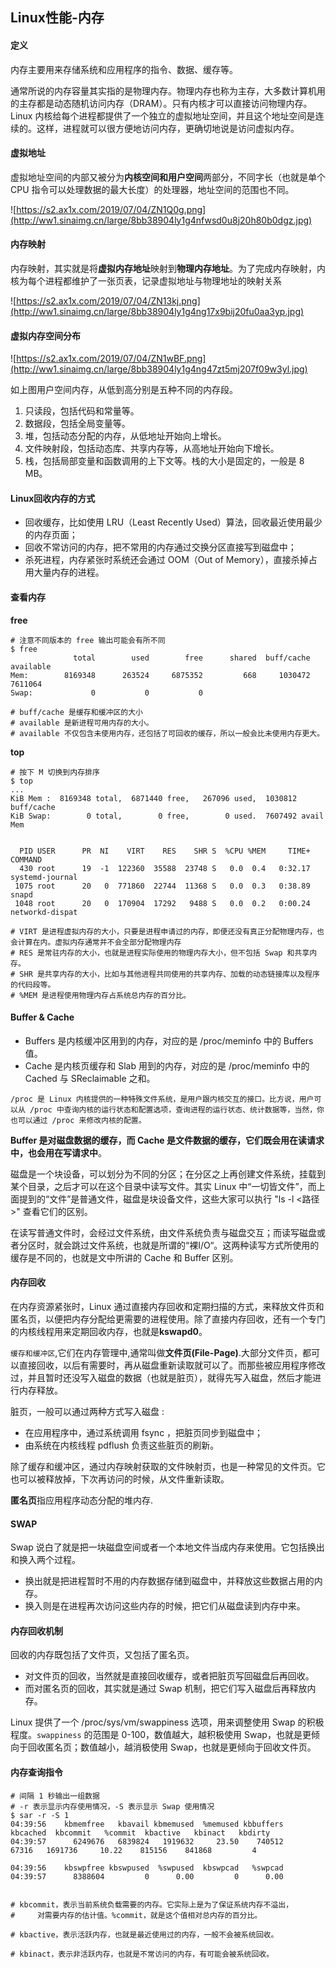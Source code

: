 ## Linux性能-内存

#### 定义

内存主要用来存储系统和应用程序的指令、数据、缓存等。

通常所说的内存容量其实指的是物理内存。物理内存也称为主存，大多数计算机用的主存都是动态随机访问内存（DRAM）。只有内核才可以直接访问物理内存。Linux 内核给每个进程都提供了一个独立的虚拟地址空间，并且这个地址空间是连续的。这样，进程就可以很方便地访问内存，更确切地说是访问虚拟内存。

#### 虚拟地址

虚拟地址空间的内部又被分为**内核空间和用户空间**两部分，不同字长（也就是单个 CPU 指令可以处理数据的最大长度）的处理器，地址空间的范围也不同。

![https://s2.ax1x.com/2019/07/04/ZN1Q0g.png](http://ww1.sinaimg.cn/large/8bb38904ly1g4nfwsd0u8j20h80b0dgz.jpg)

#### 内存映射

内存映射，其实就是将**虚拟内存地址**映射到**物理内存地址**。为了完成内存映射，内核为每个进程都维护了一张页表，记录虚拟地址与物理地址的映射关系

![https://s2.ax1x.com/2019/07/04/ZN13kj.png](http://ww1.sinaimg.cn/large/8bb38904ly1g4ng17x9bij20fu0aa3yp.jpg)



#### 虚拟内存空间分布

![https://s2.ax1x.com/2019/07/04/ZN1wBF.png](http://ww1.sinaimg.cn/large/8bb38904ly1g4ng47zt5mj207f09w3yl.jpg)

如上图用户空间内存，从低到高分别是五种不同的内存段。

1. 只读段，包括代码和常量等。
2. 数据段，包括全局变量等。
3. 堆，包括动态分配的内存，从低地址开始向上增长。
4. 文件映射段，包括动态库、共享内存等，从高地址开始向下增长。
5. 栈，包括局部变量和函数调用的上下文等。栈的大小是固定的，一般是 8 MB。

#### Linux回收内存的方式

- 回收缓存，比如使用 LRU（Least Recently Used）算法，回收最近使用最少的内存页面；
- 回收不常访问的内存，把不常用的内存通过交换分区直接写到磁盘中；
- 杀死进程，内存紧张时系统还会通过 OOM（Out of Memory），直接杀掉占用大量内存的进程。



#### 查看内存

**free**

```shell
# 注意不同版本的 free 输出可能会有所不同
$ free
              total        used        free      shared  buff/cache   available
Mem:        8169348      263524     6875352         668     1030472     7611064
Swap:             0           0           0

# buff/cache 是缓存和缓冲区的大小
# available 是新进程可用内存的大小。
# available 不仅包含未使用内存，还包括了可回收的缓存，所以一般会比未使用内存更大。
```

**top**

```shell
# 按下 M 切换到内存排序
$ top
...
KiB Mem :  8169348 total,  6871440 free,   267096 used,  1030812 buff/cache
KiB Swap:        0 total,        0 free,        0 used.  7607492 avail Mem


  PID USER      PR  NI    VIRT    RES    SHR S  %CPU %MEM     TIME+ COMMAND
  430 root      19  -1  122360  35588  23748 S   0.0  0.4   0:32.17 systemd-journal
 1075 root      20   0  771860  22744  11368 S   0.0  0.3   0:38.89 snapd
 1048 root      20   0  170904  17292   9488 S   0.0  0.2   0:00.24 networkd-dispat

# VIRT 是进程虚拟内存的大小，只要是进程申请过的内存，即便还没有真正分配物理内存，也会计算在内。虚拟内存通常并不会全部分配物理内存
# RES 是常驻内存的大小，也就是进程实际使用的物理内存大小，但不包括 Swap 和共享内存。
# SHR 是共享内存的大小，比如与其他进程共同使用的共享内存、加载的动态链接库以及程序的代码段等。
# %MEM 是进程使用物理内存占系统总内存的百分比。
```

#### Buffer &  Cache

- Buffers 是内核缓冲区用到的内存，对应的是 /proc/meminfo 中的 Buffers 值。
- Cache 是内核页缓存和 Slab 用到的内存，对应的是 /proc/meminfo 中的 Cached 与 SReclaimable 之和。

`/proc 是 Linux 内核提供的一种特殊文件系统，是用户跟内核交互的接口。比方说，用户可以从 /proc 中查询内核的运行状态和配置选项，查询进程的运行状态、统计数据等，当然，你也可以通过 /proc 来修改内核的配置。`

**Buffer 是对磁盘数据的缓存，而 Cache 是文件数据的缓存，它们既会用在读请求中，也会用在写请求中**。

  磁盘是一个块设备，可以划分为不同的分区；在分区之上再创建文件系统，挂载到某个目录，之后才可以在这个目录中读写文件。其实 Linux 中“一切皆文件”，而上面提到的“文件”是普通文件，磁盘是块设备文件，这些大家可以执行 "ls -l <路径>" 查看它们的区别。

   在读写普通文件时，会经过文件系统，由文件系统负责与磁盘交互；而读写磁盘或者分区时，就会跳过文件系统，也就是所谓的“裸I/O“。这两种读写方式所使用的缓存是不同的，也就是文中所讲的 Cache 和 Buffer 区别。
  

#### 内存回收

在内存资源紧张时，Linux 通过直接内存回收和定期扫描的方式，来释放文件页和匿名页，以便把内存分配给更需要的进程使用。除了直接内存回收，还有一个专门的内核线程用来定期回收内存，也就是**kswapd0**。

`缓存和缓冲区`,它们在内存管理中,通常叫做**文件页(File-Page)**.大部分文件页，都可以直接回收，以后有需要时，再从磁盘重新读取就可以了。而那些被应用程序修改过，并且暂时还没写入磁盘的数据（也就是脏页），就得先写入磁盘，然后才能进行内存释放。

脏页，一般可以通过两种方式写入磁盘 :

- 在应用程序中，通过系统调用 fsync ，把脏页同步到磁盘中；
- 由系统在内核线程 pdflush 负责这些脏页的刷新。

除了缓存和缓冲区，通过内存映射获取的文件映射页，也是一种常见的文件页。它也可以被释放掉，下次再访问的时候，从文件重新读取。

**匿名页**指应用程序动态分配的堆内存.

#### SWAP

Swap 说白了就是把一块磁盘空间或者一个本地文件当成内存来使用。它包括换出和换入两个过程。

- 换出就是把进程暂时不用的内存数据存储到磁盘中，并释放这些数据占用的内存。
- 换入则是在进程再次访问这些内存的时候，把它们从磁盘读到内存中来。

#### 内存回收机制

回收的内存既包括了文件页，又包括了匿名页。

- 对文件页的回收，当然就是直接回收缓存，或者把脏页写回磁盘后再回收。
- 而对匿名页的回收，其实就是通过 Swap 机制，把它们写入磁盘后再释放内存。

Linux 提供了一个 /proc/sys/vm/swappiness 选项，用来调整使用 Swap 的积极程度。`swappiness` 的范围是 0-100，数值越大，越积极使用 Swap，也就是更倾向于回收匿名页；数值越小，越消极使用 Swap，也就是更倾向于回收文件页。

#### 内存查询指令

```shell
# 间隔 1 秒输出一组数据
# -r 表示显示内存使用情况，-S 表示显示 Swap 使用情况
$ sar -r -S 1
04:39:56    kbmemfree   kbavail kbmemused  %memused kbbuffers  kbcached  kbcommit   %commit  kbactive   kbinact   kbdirty
04:39:57      6249676   6839824   1919632     23.50    740512     67316   1691736     10.22    815156    841868         4

04:39:56    kbswpfree kbswpused  %swpused  kbswpcad   %swpcad
04:39:57      8388604         0      0.00         0      0.00


# kbcommit，表示当前系统负载需要的内存。它实际上是为了保证系统内存不溢出，
#     对需要内存的估计值。%commit，就是这个值相对总内存的百分比。

# kbactive，表示活跃内存，也就是最近使用过的内存，一般不会被系统回收。

# kbinact，表示非活跃内存，也就是不常访问的内存，有可能会被系统回收。
```

